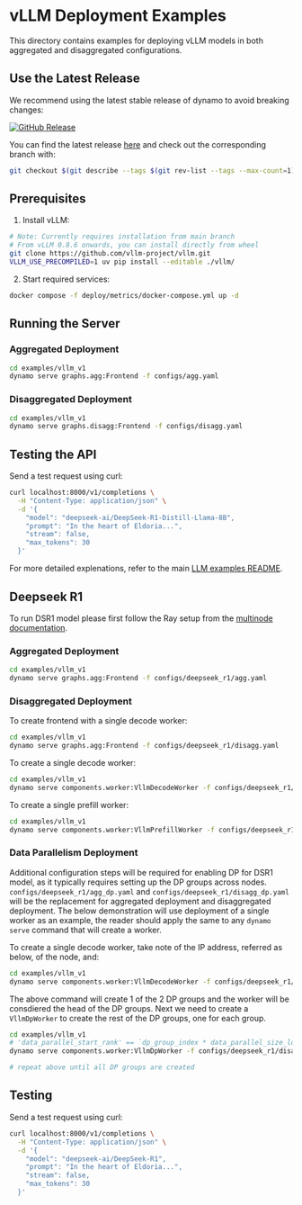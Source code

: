 <!--
SPDX-FileCopyrightText: Copyright (c) 2025 NVIDIA CORPORATION & AFFILIATES. All rights reserved.
SPDX-License-Identifier: Apache-2.0

Licensed under the Apache License, Version 2.0 (the "License");
you may not use this file except in compliance with the License.
You may obtain a copy of the License at

http://www.apache.org/licenses/LICENSE-2.0

Unless required by applicable law or agreed to in writing, software
distributed under the License is distributed on an "AS IS" BASIS,
WITHOUT WARRANTIES OR CONDITIONS OF ANY KIND, either express or implied.
See the License for the specific language governing permissions and
limitations under the License.
-->

# vLLM Deployment Examples

This directory contains examples for deploying vLLM models in both aggregated and disaggregated configurations.

## Use the Latest Release

We recommend using the latest stable release of dynamo to avoid breaking changes:

[![GitHub Release](https://img.shields.io/github/v/release/ai-dynamo/dynamo)](https://github.com/ai-dynamo/dynamo/releases/latest)

You can find the latest release [here](https://github.com/ai-dynamo/dynamo/releases/latest) and check out the corresponding branch with:

```bash
git checkout $(git describe --tags $(git rev-list --tags --max-count=1))
```

## Prerequisites

1. Install vLLM:
```bash
# Note: Currently requires installation from main branch
# From vLLM 0.8.6 onwards, you can install directly from wheel
git clone https://github.com/vllm-project/vllm.git
VLLM_USE_PRECOMPILED=1 uv pip install --editable ./vllm/
```

2. Start required services:
```bash
docker compose -f deploy/metrics/docker-compose.yml up -d
```

## Running the Server

### Aggregated Deployment
```bash
cd examples/vllm_v1
dynamo serve graphs.agg:Frontend -f configs/agg.yaml
```

### Disaggregated Deployment
```bash
cd examples/vllm_v1
dynamo serve graphs.disagg:Frontend -f configs/disagg.yaml
```

## Testing the API

Send a test request using curl:
```bash
curl localhost:8000/v1/completions \
  -H "Content-Type: application/json" \
  -d '{
    "model": "deepseek-ai/DeepSeek-R1-Distill-Llama-8B",
    "prompt": "In the heart of Eldoria...",
    "stream": false,
    "max_tokens": 30
  }'
```

For more detailed explenations, refer to the main [LLM examples README](../llm/README.md).



## Deepseek R1

To run DSR1 model please first follow the Ray setup from the [multinode documentation](../../docs/examples/multinode.md).

### Aggregated Deployment

```bash
cd examples/vllm_v1
dynamo serve graphs.agg:Frontend -f configs/deepseek_r1/agg.yaml
```


### Disaggregated Deployment

To create frontend with a single decode worker:
```bash
cd examples/vllm_v1
dynamo serve graphs.agg:Frontend -f configs/deepseek_r1/disagg.yaml
```

To create a single decode worker:
```bash
cd examples/vllm_v1
dynamo serve components.worker:VllmDecodeWorker -f configs/deepseek_r1/disagg.yaml
```

To create a single prefill worker:
```bash
cd examples/vllm_v1
dynamo serve components.worker:VllmPrefillWorker -f configs/deepseek_r1/disagg.yaml
```

### Data Parallelism Deployment

Additional configuration steps will be required for enabling DP for DSR1 model,
as it typically requires setting up the DP groups across nodes.
`configs/deepseek_r1/agg_dp.yaml` and `configs/deepseek_r1/disagg_dp.yaml` will be
the replacement for aggregated deployment and disaggregated deployment.
The below demonstration will use deployment of a single worker as an example,
the reader should apply the same to any `dynamo serve` command that will create
a worker.

To create a single decode worker, take note of the IP address, referred as <head-ip> below, of the node, and:
```bash
cd examples/vllm_v1
dynamo serve components.worker:VllmDecodeWorker -f configs/deepseek_r1/disagg_dp.yaml --VllmDecodeWorker.data_parallel_address=<head-ip>
```

The above command will create 1 of the 2 DP groups and the worker will be consdiered
the head of the DP groups. Next we need to create a `VllmDpWorker` to create the rest of the DP groups, one for each group.

```bash
cd examples/vllm_v1
# 'data_parallel_start_rank' == `dp_group_index * data_parallel_size_local`
dynamo serve components.worker:VllmDpWorker -f configs/deepseek_r1/disagg_dp.yaml --VllmDpWorker.data_parallel_address=<head-ip> --VllmDpWorker.data_parallel_start_rank=8

# repeat above until all DP groups are created
```

## Testing

Send a test request using curl:
```bash
curl localhost:8000/v1/completions \
  -H "Content-Type: application/json" \
  -d '{
    "model": "deepseek-ai/DeepSeek-R1",
    "prompt": "In the heart of Eldoria...",
    "stream": false,
    "max_tokens": 30
  }'
```